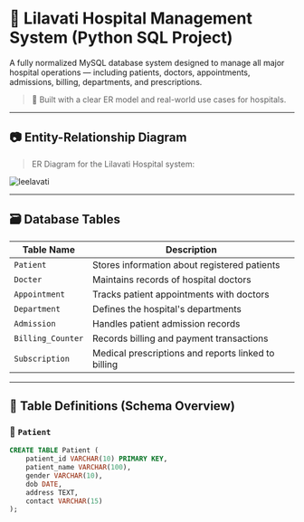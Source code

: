 # 🏥 Lilavati Hospital Management System (Python SQL Project)

A fully normalized MySQL database system designed to manage all major hospital operations — including patients, doctors, appointments, admissions, billing, departments, and prescriptions.

> 📌 Built with a clear ER model and real-world use cases for hospitals.

---

## 📷 Entity-Relationship Diagram

> ER Diagram for the Lilavati Hospital system:

![leelavati](https://github.com/user-attachments/assets/bd8fa746-dadf-4be2-94fd-e77694b4a0ae)




---

## 🗃️ Database Tables

| Table Name        | Description                                      |
|-------------------|--------------------------------------------------|
| `Patient`         | Stores information about registered patients     |
| `Docter`          | Maintains records of hospital doctors            |
| `Appointment`     | Tracks patient appointments with doctors         |
| `Department`      | Defines the hospital's departments               |
| `Admission`       | Handles patient admission records                |
| `Billing_Counter` | Records billing and payment transactions         |
| `Subscription`    | Medical prescriptions and reports linked to billing |

---

## 📐 Table Definitions (Schema Overview)

### 📌 `Patient`
```sql
CREATE TABLE Patient (
    patient_id VARCHAR(10) PRIMARY KEY,
    patient_name VARCHAR(100),
    gender VARCHAR(10),
    dob DATE,
    address TEXT,
    contact VARCHAR(15)
);
